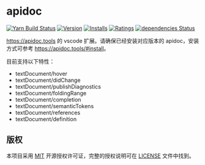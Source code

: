 # apidoc

[![Yarn Build Status](https://dev.azure.com/caixw/apidoc.vscode/_apis/build/status/caixw.apidoc.vscode?branchName=master)](https://dev.azure.com/caixw/apidoc.vscode/_build/latest?definitionId=1&branchName=master)
[![Version](https://vsmarketplacebadge.apphb.com/version-short/caixw.apidoc.svg)](https://marketplace.visualstudio.com/items?itemName=caixw.apidoc)
[![Installs](https://vsmarketplacebadge.apphb.com/installs-short/caixw.apidoc.svg)](https://marketplace.visualstudio.com/items?itemName=caixw.apidoc)
[![Ratings](https://vsmarketplacebadge.apphb.com/rating-star/caixw.apidoc.svg)](https://marketplace.visualstudio.com/items?itemName=caixw.apidoc)
[![dependencies Status](https://david-dm.org/caixw/apidoc.vscode/status.svg)](https://david-dm.org/caixw/apidoc.vscode)

<https://apidoc.tools> 的 vscode 扩展。请确保已经安装对应版本的 apidoc，安装方式可参考 <https://apidoc.tools/#install>。

目前支持以下特性：

- textDocument/hover
- textDocument/didChange
- textDocument/publishDiagnostics
- textDocument/foldingRange
- textDocument/completion
- textDocument/semanticTokens
- textDocument/references
- textDocument/definition

## 版权

本项目采用 [MIT](https://opensource.org/licenses/MIT) 开源授权许可证，完整的授权说明可在 [LICENSE](LICENSE) 文件中找到。
